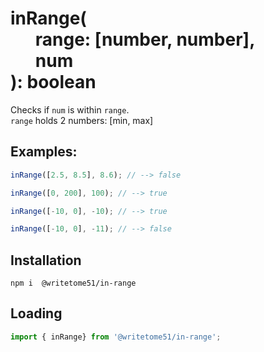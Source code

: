 #  inRange(<br>&nbsp;&nbsp;&nbsp;&nbsp;&nbsp;&nbsp;range: [number, number], <br>&nbsp;&nbsp;&nbsp;&nbsp;&nbsp;&nbsp;num<br>): boolean

Checks if `num` is within `range`.   
`range` holds 2 numbers:  [min,  max]


## Examples:
```js
inRange([2.5, 8.5], 8.6); // --> false

inRange([0, 200], 100); // --> true

inRange([-10, 0], -10); // --> true

inRange([-10, 0], -11); // --> false
```

## Installation
`npm i  @writetome51/in-range`

## Loading
```js
import { inRange} from '@writetome51/in-range';
```
